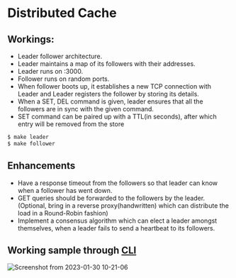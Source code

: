# Distributed Cache

## Workings:

- Leader follower architecture.
- Leader maintains a map of its followers with their addresses.
- Leader runs on :3000.
- Follower runs on random ports.
- When follower boots up, it establishes a new TCP connection with Leader and Leader registers the follower by storing its details.
- When a SET, DEL command is given, leader ensures that all the followers are in sync with the given command.
- SET command can be paired up with a TTL(in seconds), after which entry will be removed from the store

```sh
$ make leader
$ make follower
```

## Enhancements

- Have a response timeout from the followers so that leader can know when a follower has went down.
- GET queries should be forwarded to the followers by the leader. (Optional, bring in a reverse proxy(handwritten) which can distribute the load in a Round-Robin fashion)
- Implement a consensus algorithm which can elect a leader amongst themselves, when a leader fails to send a heartbeat to its followers.

## Working sample through [CLI](https://github.com/humanbeeng/kv-cli)

![Screenshot from 2023-01-30 10-21-06](https://user-images.githubusercontent.com/37271977/215390645-a0a9debd-3378-4860-827d-2e960ed25f67.png)

